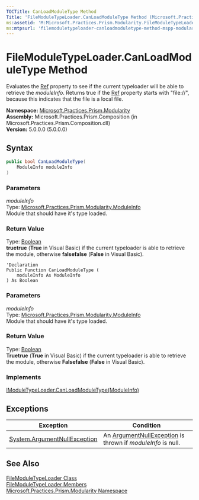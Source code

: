 ```yaml
---
TOCTitle: CanLoadModuleType Method
Title: 'FileModuleTypeLoader.CanLoadModuleType Method (Microsoft.Practices.Prism.Modularity)'
ms:assetid: 'M:Microsoft.Practices.Prism.Modularity.FileModuleTypeLoader.CanLoadModuleType(Microsoft.Practices.Prism.Modularity.ModuleInfo)'
ms:mtpsurl: 'filemoduletypeloader-canloadmoduletype-method-mspp-modularity.md'
---
```


# FileModuleTypeLoader.CanLoadModuleType Method

Evaluates the [Ref](/patterns-practices/reference/moduleinfo-ref-property-mspp-modularity) property to see if the current typeloader will be able to retrieve the *moduleInfo*. Returns true if the [Ref](/patterns-practices/reference/moduleinfo-ref-property-mspp-modularity) property starts with "file://", because this indicates that the file is a local file.

**Namespace:** [Microsoft.Practices.Prism.Modularity](/patterns-practices/reference/mspp-modularity-namespace)   
**Assembly:** Microsoft.Practices.Prism.Composition (in Microsoft.Practices.Prism.Composition.dll)  
**Version:** 5.0.0.0 (5.0.0.0)

## Syntax
```C#
public bool CanLoadModuleType(
	ModuleInfo moduleInfo
)
```

### Parameters

*moduleInfo*  
Type: [Microsoft.Practices.Prism.Modularity.ModuleInfo](/patterns-practices/reference/moduleinfo-class-mspp-modularity)  
Module that should have it's type loaded.

### Return Value

Type: [Boolean](http://msdn.microsoft.com/en-us/library/a28wyd50)  
**truetrue** (**True** in Visual Basic) if the current typeloader is able to retrieve the module, otherwise **falsefalse** (**False** in Visual Basic).

```VB
'Declaration
Public Function CanLoadModuleType ( 
	moduleInfo As ModuleInfo
) As Boolean
```

### Parameters

*moduleInfo*  
Type: [Microsoft.Practices.Prism.Modularity.ModuleInfo](/patterns-practices/reference/moduleinfo-class-mspp-modularity)  
Module that should have it's type loaded.

### Return Value

Type: [Boolean](http://msdn.microsoft.com/en-us/library/a28wyd50)  
**Truetrue** (**True** in Visual Basic) if the current typeloader is able to retrieve the module, otherwise **Falsefalse** (**False** in Visual Basic).

### Implements
[IModuleTypeLoader.CanLoadModuleType(ModuleInfo)](/patterns-practices/reference/imoduletypeloader-canloadmoduletype-method-mspp-modularity)

## Exceptions

| Exception | Condition |
|---|---|
|[System.ArgumentNullException](http://msdn.microsoft.com/en-us/library/27426hcy) | An [ArgumentNullException](http://msdn.microsoft.com/en-us/library/27426hcy) is thrown if *moduleInfo* is null.|

## See Also

[FileModuleTypeLoader Class](/patterns-practices/reference/filemoduletypeloader-class-mspp-modularity)  
[FileModuleTypeLoader Members](/patterns-practices/reference/filemoduletypeloader-members-mspp-modularity)  
[Microsoft.Practices.Prism.Modularity Namespace](/patterns-practices/reference/mspp-modularity-namespace)  

